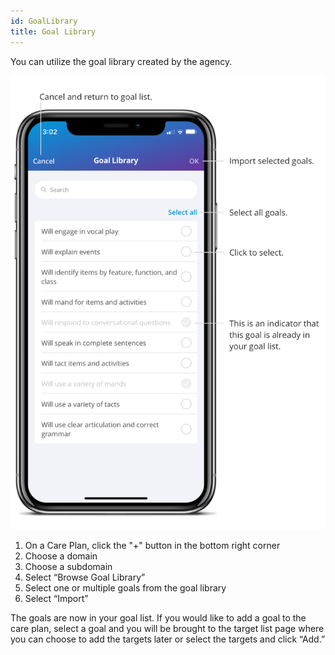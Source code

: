 ```yaml
---
id: GoalLibrary
title: Goal Library
---
```

You can utilize the goal library created by the agency.  

<img src="/img/GoalLibrary.png" width="650" />

1. On a Care Plan, click the "+" button in the bottom right corner 
2. Choose a domain 
3. Choose a subdomain 
4. Select “Browse Goal Library” 
5. Select one or multiple goals from the goal library 
6. Select “Import”  

The goals are now in your goal list. If you would like to add a goal to the care plan, select a goal and you will be brought to the target list page where you can choose to add the targets later or select the targets and click “Add.” 